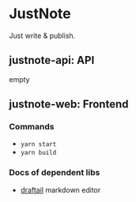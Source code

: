 # JustNote

Just write & publish.

## justnote-api: API
empty

## justnote-web: Frontend

### Commands

- `yarn start`
- `yarn build`

### Docs of dependent libs

- [draftail](https://www.draftail.org/) markdown editor
